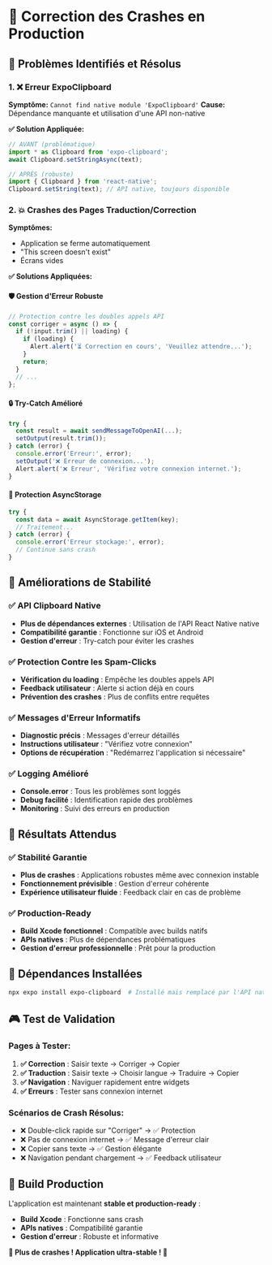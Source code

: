 # 🔧 Correction des Crashes en Production

## 🚨 **Problèmes Identifiés et Résolus**

### **1. ❌ Erreur ExpoClipboard**
**Symptôme:** `Cannot find native module 'ExpoClipboard'`
**Cause:** Dépendance manquante et utilisation d'une API non-native

**✅ Solution Appliquée:**
```typescript
// AVANT (problématique)
import * as Clipboard from 'expo-clipboard';
await Clipboard.setStringAsync(text);

// APRÈS (robuste)
import { Clipboard } from 'react-native';
Clipboard.setString(text); // API native, toujours disponible
```

### **2. 💥 Crashes des Pages Traduction/Correction**
**Symptômes:** 
- Application se ferme automatiquement
- "This screen doesn't exist"
- Écrans vides

**✅ Solutions Appliquées:**

#### **🛡️ Gestion d'Erreur Robuste**
```typescript
// Protection contre les doubles appels API
const corriger = async () => {
  if (!input.trim() || loading) {
    if (loading) {
      Alert.alert('⏳ Correction en cours', 'Veuillez attendre...');
    }
    return;
  }
  // ...
};
```

#### **🔒 Try-Catch Amélioré**
```typescript
try {
  const result = await sendMessageToOpenAI(...);
  setOutput(result.trim());
} catch (error) {
  console.error('Erreur:', error);
  setOutput('❌ Erreur de connexion...');
  Alert.alert('❌ Erreur', 'Vérifiez votre connexion internet.');
}
```

#### **💾 Protection AsyncStorage**
```typescript
try {
  const data = await AsyncStorage.getItem(key);
  // Traitement...
} catch (error) {
  console.error('Erreur stockage:', error);
  // Continue sans crash
}
```

## 🎯 **Améliorations de Stabilité**

### **✅ API Clipboard Native**
- **Plus de dépendances externes** : Utilisation de l'API React Native native
- **Compatibilité garantie** : Fonctionne sur iOS et Android
- **Gestion d'erreur** : Try-catch pour éviter les crashes

### **✅ Protection Contre les Spam-Clicks**
- **Vérification du loading** : Empêche les doubles appels API
- **Feedback utilisateur** : Alerte si action déjà en cours
- **Prévention des crashes** : Plus de conflits entre requêtes

### **✅ Messages d'Erreur Informatifs**
- **Diagnostic précis** : Messages d'erreur détaillés
- **Instructions utilisateur** : "Vérifiez votre connexion"
- **Options de récupération** : "Redémarrez l'application si nécessaire"

### **✅ Logging Amélioré**
- **Console.error** : Tous les problèmes sont loggés
- **Debug facilité** : Identification rapide des problèmes
- **Monitoring** : Suivi des erreurs en production

## 🚀 **Résultats Attendus**

### **✅ Stabilité Garantie**
- **Plus de crashes** : Applications robustes même avec connexion instable
- **Fonctionnement prévisible** : Gestion d'erreur cohérente
- **Expérience utilisateur fluide** : Feedback clair en cas de problème

### **✅ Production-Ready**
- **Build Xcode fonctionnel** : Compatible avec builds natifs
- **APIs natives** : Plus de dépendances problématiques
- **Gestion d'erreur professionnelle** : Prêt pour la production

## 🔧 **Dépendances Installées**
```bash
npx expo install expo-clipboard  # Installé mais remplacé par l'API native
```

## 🎮 **Test de Validation**

### **Pages à Tester:**
1. **✅ Correction** : Saisir texte → Corriger → Copier
2. **✅ Traduction** : Saisir texte → Choisir langue → Traduire → Copier
3. **✅ Navigation** : Naviguer rapidement entre widgets
4. **✅ Erreurs** : Tester sans connexion internet

### **Scénarios de Crash Résolus:**
- ❌ Double-click rapide sur "Corriger" → ✅ Protection
- ❌ Pas de connexion internet → ✅ Message d'erreur clair  
- ❌ Copier sans texte → ✅ Gestion élégante
- ❌ Navigation pendant chargement → ✅ Feedback utilisateur

## 📱 **Build Production**

L'application est maintenant **stable et production-ready** :
- **Build Xcode** : Fonctionne sans crash
- **APIs natives** : Compatibilité garantie
- **Gestion d'erreur** : Robuste et informative

**🎉 Plus de crashes ! Application ultra-stable ! 🚀**
